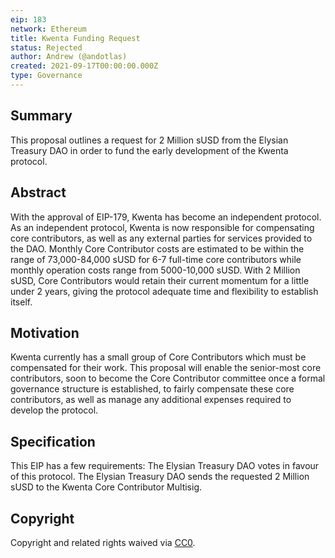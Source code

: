 ```yaml
---
eip: 183
network: Ethereum
title: Kwenta Funding Request
status: Rejected
author: Andrew (@andotlas)
created: 2021-09-17T00:00:00.000Z
type: Governance
---
```


## Summary 

This proposal outlines a request for 2 Million sUSD from the Elysian Treasury DAO in order to fund the early development of the Kwenta protocol. 

## Abstract

With the approval of EIP-179, Kwenta has become an independent protocol. As an independent protocol, Kwenta is now responsible for compensating core contributors, as well as any external parties for services provided to the DAO. Monthly Core Contributor costs are estimated to be within the range of 73,000-84,000 sUSD for 6-7 full-time core contributors while monthly operation costs range from 5000-10,000 sUSD. With 2 Million sUSD, Core Contributors would retain their current momentum for a little under 2 years, giving the protocol adequate time and flexibility to establish itself. 

## Motivation 

Kwenta currently has a small group of Core Contributors which must be compensated for their work. This proposal will enable the senior-most core contributors, soon to become the Core Contributor committee once a formal governance structure is established, to fairly compensate these core contributors, as well as manage any additional expenses required to develop the protocol. 

## Specification 

This EIP has a few requirements:
The Elysian Treasury DAO votes in favour of this protocol. 
The Elysian Treasury DAO sends the requested 2 Million sUSD to the Kwenta Core Contributor Multisig. 

## Copyright

Copyright and related rights waived via [CC0](https://creativecommons.org/publicdomain/zero/1.0/).
